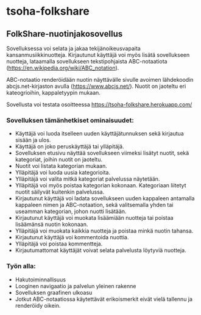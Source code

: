 # tsoha-folkshare

## FolkShare-nuotinjakosovellus

Sovelluksessa voi selata ja jakaa tekijänoikeusvapaita kansanmusiikkinuotteja. Kirjautunut käyttäjä voi myös lisätä sovellukseen nuotteja, lataamalla sovellukseen tekstipohjaista ABC-notaatiota (https://en.wikipedia.org/wiki/ABC_notation).

ABC-notaatio renderöidään nuotin näyttävälle sivulle avoimen lähdekoodin abcjs.net-kirjaston avulla (https://www.abcjs.net/).
Nuotit on jaoteltu eri kateogrioihin, kappaletyypin mukaan. 

Sovellusta voi testata osoitteessa <a href="https://tsoha-folkshare.herokuapp.com/">https://tsoha-folkshare.herokuapp.com/</a>

### Sovelluksen tämänhetkiset ominaisuudet:

- Käyttäjä voi luoda itselleen uuden käyttäjätunnuksen sekä kirjautua sisään ja ulos.
- Käyttäjä on joko peruskäyttäjä tai ylläpitäjä.
- Sovelluksen etusivu näyttää sovellukseen viimeksi lisätyt nuotit, sekä kategoriat, joihin nuotit on jaoteltu.
- Nuotit voi listata kategorian mukaan.
- Ylläpitäjä voi luoda uusia kategorioita.
- Ylläpitäjä voi valita mitkä kategoriat palvelussa näytetään.
- Ylläpitäjä voi myös poistaa kategorian kokonaan. Kategoriaan liitetyt nuotit säilyvät kuitenkin palvelussa.
- Kirjautunut käyttäjä voi ladata sovellukseen uuden kappaleen antamalla kappaleen nimen ja ABC-notaation, sekä valitsemalla yhden tai useamman kategorian, johon nuotti lisätään.
- Kirjautunut käyttäjä voi muokata lisäämiään nuotteja tai poistaa lisäämänsä nuotin kokonaan.
- Ylläpitäjä voi muokata kaikkia nuotteja ja poistaa minkä nuotin tahansa.
- Kirjautunut käyttäjä voi kommentoida nuottia.
- Ylläpitäjä voi poistaa kommentteja.
- Kirjautumattomat käyttäjät voivat selata palvelusta löytyviä nuotteja. 

### Työn alla:

- Hakutoiminnallisuus
- Looginen navigaatio ja palvelun yleinen rakenne 
- Sovelluksen graafinen ulkoasu
- Jotkut ABC-notaatiossa käytettävät erikoismerkit eivät vielä tallennu ja renderöidy oikein. 
